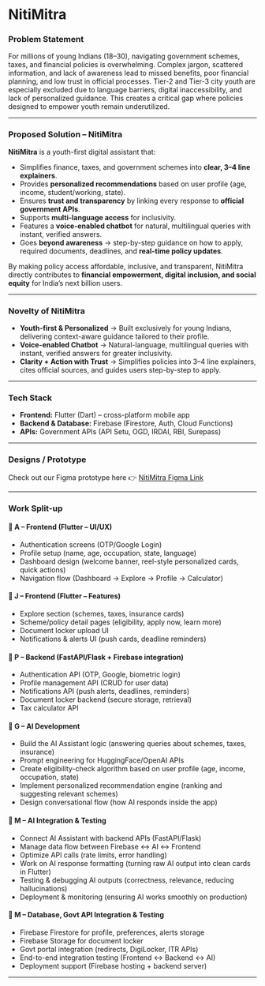 #  NitiMitra

### Problem Statement
For millions of young Indians (18–30), navigating government schemes, taxes, and financial policies is overwhelming. Complex jargon, scattered information, and lack of awareness lead to missed benefits, poor financial planning, and low trust in official processes. Tier-2 and Tier-3 city youth are especially excluded due to language barriers, digital inaccessibility, and lack of personalized guidance. This creates a critical gap where policies designed to empower youth remain underutilized.

---

###  Proposed Solution – NitiMitra
**NitiMitra** is a youth-first digital assistant that:
- Simplifies finance, taxes, and government schemes into **clear, 3–4 line explainers**.  
- Provides **personalized recommendations** based on user profile (age, income, student/working, state).  
- Ensures **trust and transparency** by linking every response to **official government APIs**.  
- Supports **multi-language access** for inclusivity.  
- Features a **voice-enabled chatbot** for natural, multilingual queries with instant, verified answers.  
- Goes **beyond awareness** → step-by-step guidance on how to apply, required documents, deadlines, and **real-time policy updates**.  

By making policy access affordable, inclusive, and transparent, NitiMitra directly contributes to **financial empowerment, digital inclusion, and social equity** for India’s next billion users.  

---

###  Novelty of NitiMitra
- **Youth-first & Personalized** → Built exclusively for young Indians, delivering context-aware guidance tailored to their profile.  
- **Voice-enabled Chatbot** → Natural-language, multilingual queries with instant, verified answers for greater inclusivity.  
- **Clarity + Action with Trust** → Simplifies policies into 3–4 line explainers, cites official sources, and guides users step-by-step to apply.  

---

###  Tech Stack
- **Frontend:** Flutter (Dart) – cross-platform mobile app  
- **Backend & Database:** Firebase (Firestore, Auth, Cloud Functions)  
- **APIs:** Government APIs (API Setu, OGD, IRDAI, RBI, Surepass)  

---

###  Designs / Prototype
Check out our Figma prototype here 👉 [NitiMitra Figma Link](https://www.figma.com/community/file/1547658165259400280/nitimitra-app-ui-design)  

---


###  Work Split-up

#### 🔹 A – Frontend (Flutter – UI/UX)
- Authentication screens (OTP/Google Login)  
- Profile setup (name, age, occupation, state, language)  
- Dashboard design (welcome banner, reel-style personalized cards, quick actions)  
- Navigation flow (Dashboard → Explore → Profile → Calculator)  

#### 🔹 J – Frontend (Flutter – Features)
- Explore section (schemes, taxes, insurance cards)  
- Scheme/policy detail pages (eligibility, apply now, learn more)  
- Document locker upload UI  
- Notifications & alerts UI (push cards, deadline reminders)  

#### 🔹 P – Backend (FastAPI/Flask + Firebase integration)
- Authentication API (OTP, Google, biometric login)  
- Profile management API (CRUD for user data)  
- Notifications API (push alerts, deadlines, reminders)  
- Document locker backend (secure storage, retrieval)  
- Tax calculator API  

#### 🔹 G – AI Development
- Build the AI Assistant logic (answering queries about schemes, taxes, insurance)  
- Prompt engineering for HuggingFace/OpenAI APIs  
- Create eligibility-check algorithm based on user profile (age, income, occupation, state)  
- Implement personalized recommendation engine (ranking and suggesting relevant schemes)  
- Design conversational flow (how AI responds inside the app)  

#### 🔹 M – AI Integration & Testing
- Connect AI Assistant with backend APIs (FastAPI/Flask)  
- Manage data flow between Firebase ↔ AI ↔ Frontend  
- Optimize API calls (rate limits, error handling)  
- Work on AI response formatting (turning raw AI output into clean cards in Flutter)  
- Testing & debugging AI outputs (correctness, relevance, reducing hallucinations)  
- Deployment & monitoring (ensuring AI works smoothly on production)  

#### 🔹 M – Database, Govt API Integration & Testing
- Firebase Firestore for profile, preferences, alerts storage  
- Firebase Storage for document locker  
- Govt portal integration (redirects, DigiLocker, ITR APIs)  
- End-to-end integration testing (Frontend ↔ Backend ↔ AI)  
- Deployment support (Firebase hosting + backend server)  

---

